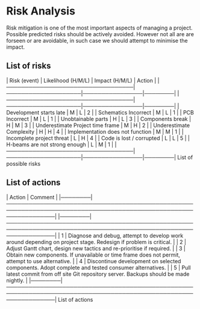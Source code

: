 Risk Analysis
=============

Risk mitigation is one of the most important aspects of managing a project. Possible predicted risks should be actively avoided. However not all are are forseen or are avoidable, in such case we should attempt to minimise the impact.

List of risks
-------------

| Risk (event)                     | Likelihood (H/M/L) | Impact (H/M/L) | Action |
|──────────────────────────────────|────────────────────|────────────────|────────|
|──────────────────────────────────|────────────────────|────────────────|────────|
| Development starts late          | M                  | L              |      2 |
| Schematics Incorrect             | M                  | L              |      1 |
| PCB Incorrect                    | M                  | L              |      1 |
| Unobtainable parts               | H                  | L              |      3 |
| Components break                 | H                  | M              |      3 |
| Underestimate Project time frame | M                  | H              |      2 |
| Underestimate Complexity         | H                  | H              |      4 |
| Implementation does not function | M                  | M              |      1 |
| Incomplete project threat        | L                  | H              |      4 |
| Code is lost / corrupted         | L                  | L              |      5 |
| H-beams are not strong enough    | L                  | M              |      1 |
|──────────────────────────────────|────────────────────|────────────────|────────|
			List of possible risks


List of actions
---------------

| Action | Comment                                                                                                         |
|────────|─────────────────────────────────────────────────────────────────────────────────────────────────────────────────|
|────────|─────────────────────────────────────────────────────────────────────────────────────────────────────────────────|
|      1 | Diagnose and debug, attempt to develop work around depending on project stage. Redesign if problem is critical. |
|      2 | Adjust Gantt chart, design new tactics and re-prioritise if required.                                           |
|      3 | Obtain new components. If unavailable or time frame does not permit, attempt to use alternative.                |
|      4 | Discontinue development on selected components. Adopt complete and tested consumer alternatives.                |
|      5 | Pull latest commit from off site Git repository server. Backups should be made nightly.                         |
|────────|─────────────────────────────────────────────────────────────────────────────────────────────────────────────────|
				List of actions
